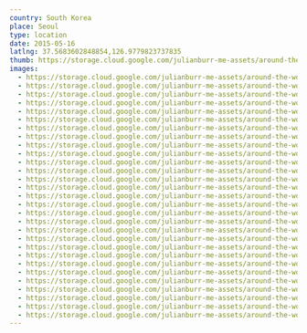 ```yaml
---
country: South Korea
place: Seoul
type: location
date: 2015-05-16
latlng: 37.5683602848854,126.9779823737835
thumb: https://storage.cloud.google.com/julianburr-me-assets/around-the-world/south-korea/seoul/IMG_9212--thumb.JPG
images:
  - https://storage.cloud.google.com/julianburr-me-assets/around-the-world/south-korea/seoul/IMG_9152.JPG
  - https://storage.cloud.google.com/julianburr-me-assets/around-the-world/south-korea/seoul/IMG_9298.JPG
  - https://storage.cloud.google.com/julianburr-me-assets/around-the-world/south-korea/seoul/IMG_9405.JPG
  - https://storage.cloud.google.com/julianburr-me-assets/around-the-world/south-korea/seoul/IMG_9154.JPG
  - https://storage.cloud.google.com/julianburr-me-assets/around-the-world/south-korea/seoul/IMG_9278.JPG
  - https://storage.cloud.google.com/julianburr-me-assets/around-the-world/south-korea/seoul/IMG_9187.JPG
  - https://storage.cloud.google.com/julianburr-me-assets/around-the-world/south-korea/seoul/IMG_9239.JPG
  - https://storage.cloud.google.com/julianburr-me-assets/around-the-world/south-korea/seoul/IMG_9357.JPG
  - https://storage.cloud.google.com/julianburr-me-assets/around-the-world/south-korea/seoul/IMG_9212.JPG
  - https://storage.cloud.google.com/julianburr-me-assets/around-the-world/south-korea/seoul/IMG_9240.JPG
  - https://storage.cloud.google.com/julianburr-me-assets/around-the-world/south-korea/seoul/IMG_9334.JPG
  - https://storage.cloud.google.com/julianburr-me-assets/around-the-world/south-korea/seoul/IMG_9232.JPG
  - https://storage.cloud.google.com/julianburr-me-assets/around-the-world/south-korea/seoul/IMG_9213.JPG
  - https://storage.cloud.google.com/julianburr-me-assets/around-the-world/south-korea/seoul/IMG_9320.JPG
  - https://storage.cloud.google.com/julianburr-me-assets/around-the-world/south-korea/seoul/IMG_9302.JPG
  - https://storage.cloud.google.com/julianburr-me-assets/around-the-world/south-korea/seoul/IMG_9160.JPG
  - https://storage.cloud.google.com/julianburr-me-assets/around-the-world/south-korea/seoul/IMG_9241.JPG
  - https://storage.cloud.google.com/julianburr-me-assets/around-the-world/south-korea/seoul/IMG_9312.JPG
  - https://storage.cloud.google.com/julianburr-me-assets/around-the-world/south-korea/seoul/IMG_9228.JPG
  - https://storage.cloud.google.com/julianburr-me-assets/around-the-world/south-korea/seoul/IMG_9167.JPG
  - https://storage.cloud.google.com/julianburr-me-assets/around-the-world/south-korea/seoul/IMG_9191.JPG
  - https://storage.cloud.google.com/julianburr-me-assets/around-the-world/south-korea/seoul/IMG_9354.JPG
  - https://storage.cloud.google.com/julianburr-me-assets/around-the-world/south-korea/seoul/IMG_9237.JPG
  - https://storage.cloud.google.com/julianburr-me-assets/around-the-world/south-korea/seoul/IMG_9417.JPG
  - https://storage.cloud.google.com/julianburr-me-assets/around-the-world/south-korea/seoul/IMG_9220.JPG
  - https://storage.cloud.google.com/julianburr-me-assets/around-the-world/south-korea/seoul/IMG_9249.JPG
  - https://storage.cloud.google.com/julianburr-me-assets/around-the-world/south-korea/seoul/IMG_9383.JPG
  - https://storage.cloud.google.com/julianburr-me-assets/around-the-world/south-korea/seoul/IMG_9177.JPG
  - https://storage.cloud.google.com/julianburr-me-assets/around-the-world/south-korea/seoul/IMG_9382.JPG
---
```

